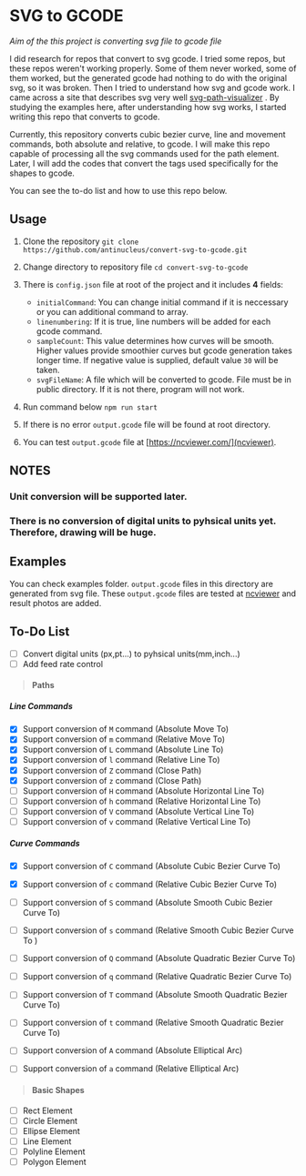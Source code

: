 # SVG to GCODE

_Aim of the this project is converting svg file to gcode file_

I did research for repos that convert to svg gcode. I tried some repos, but these repos weren't working properly. Some of them never worked, some of them worked, but the generated gcode had nothing to do with the original svg, so it was broken. Then I tried to understand how svg and gcode work. I came across a site that describes svg very well [svg-path-visualizer](https://svg-path-visualizer.netlify.app/) . By studying the examples here, after understanding how svg works, I started writing this repo that converts to gcode.

Currently, this repository converts cubic bezier curve, line and movement commands, both absolute and relative, to gcode. I will make this repo capable of processing all the svg commands used for the path element. Later, I will add the codes that convert the tags used specifically for the shapes to gcode.

You can see the to-do list and how to use this repo below.

## Usage

1. Clone the repository
   `git clone https://github.com/antinucleus/convert-svg-to-gcode.git`

2. Change directory to repository file
   `cd convert-svg-to-gcode`

3. There is `config.json` file at root of the project and it includes **4** fields:

   - `initialCommand`: You can change initial command if it is neccessary or you can additional command to array.
   - `linenumbering`: If it is true, line numbers will be added for each gcode command.
   - `sampleCount`: This value determines how curves will be smooth. Higher values provide smoothier curves but gcode generation takes longer time. If negative value is supplied, default value `30` will be taken.
   - `svgFileName`: A file which will be converted to gcode. File must be in public directory. If it is not there, program will not work.

4. Run command below
   `npm run start`

5. If there is no error `output.gcode` file will be found at root directory.

6. You can test `output.gcode` file at [https://ncviewer.com/](ncviewer).

## NOTES

### Unit conversion will be supported later.

### There is no conversion of digital units to pyhsical units yet. Therefore, drawing will be huge.

## Examples

You can check examples folder. `output.gcode` files in this directory are generated from svg file. These `output.gcode` files are tested at [ncviewer](https://ncviewer.com/) and result photos are added.

## To-Do List

- [ ] Convert digital units (px,pt...) to pyhsical units(mm,inch...)
- [ ] Add feed rate control

> #### Paths

##### Line Commands

- [x] Support conversion of `M` command (Absolute Move To)
- [x] Support conversion of `m` command (Relative Move To)
- [x] Support conversion of `L` command (Absolute Line To)
- [x] Support conversion of `l` command (Relative Line To)
- [x] Support conversion of `Z` command (Close Path)
- [x] Support conversion of `z` command (Close Path)
- [ ] Support conversion of `H` command (Absolute Horizontal Line To)
- [ ] Support conversion of `h` command (Relative Horizontal Line To)
- [ ] Support conversion of `V` command (Absolute Vertical Line To)
- [ ] Support conversion of `v` command (Relative Vertical Line To)

##### Curve Commands

- [x] Support conversion of `C` command (Absolute Cubic Bezier Curve To)
- [x] Support conversion of `c` command (Relative Cubic Bezier Curve To)

- [ ] Support conversion of `S` command (Absolute Smooth Cubic Bezier Curve To)
- [ ] Support conversion of `s` command (Relative Smooth Cubic Bezier Curve To )
- [ ] Support conversion of `Q` command (Absolute Quadratic Bezier Curve To)
- [ ] Support conversion of `q` command (Relative Quadratic Bezier Curve To)
- [ ] Support conversion of `T` command (Absolute Smooth Quadratic Bezier Curve To)
- [ ] Support conversion of `t` command (Relative Smooth Quadratic Bezier Curve To)
- [ ] Support conversion of `A` command (Absolute Elliptical Arc)
- [ ] Support conversion of `a` command (Relative Elliptical Arc)

> #### Basic Shapes

- [ ] Rect Element
- [ ] Circle Element
- [ ] Ellipse Element
- [ ] Line Element
- [ ] Polyline Element
- [ ] Polygon Element
